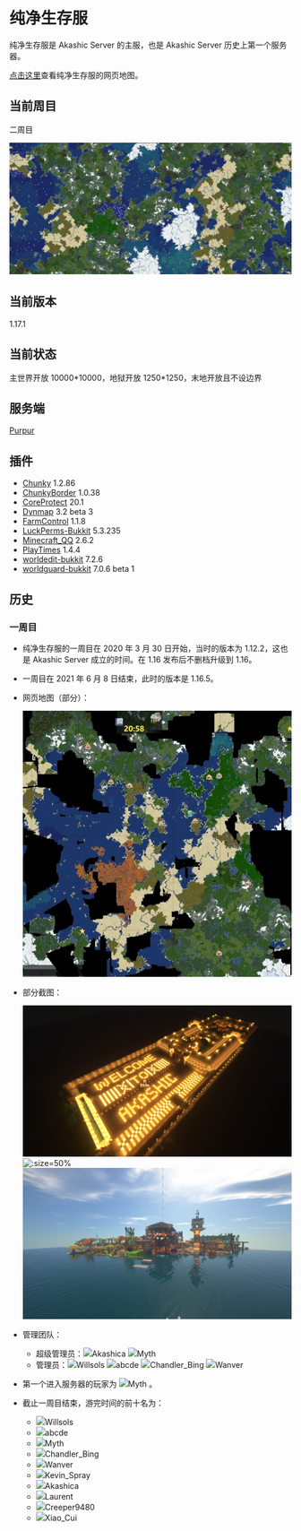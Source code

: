 # 纯净生存服

纯净生存服是 Akashic Server 的主服，也是 Akashic Server 历史上第一个服务器。

[点击这里](https://map.akashic.cc/spigot/)查看纯净生存服的网页地图。

## 当前周目

二周目

![](_media/map.png ':size=75%')

## 当前版本

1.17.1

## 当前状态

主世界开放 10000\*10000，地狱开放 1250\*1250，末地开放且不设边界

## 服务端

[Purpur](https://purpur.pl3x.net/)

## 插件

+ [Chunky](https://www.spigotmc.org/resources/chunky.81534/) 1.2.86
+ [ChunkyBorder](https://www.spigotmc.org/resources/chunkyborder.84278/) 1.0.38
+ [CoreProtect](https://www.spigotmc.org/resources/coreprotect.8631/) 20.1
+ [Dynmap](https://github.com/Akashic-Server/dynmap) 3.2 beta 3
+ [FarmControl](https://www.spigotmc.org/resources/farmcontrol-1-15-1-17.86923/) 1.1.8
+ [LuckPerms-Bukkit](https://github.com/Akashic-Server/LuckPerms) 5.3.235
+ [Minecraft_QQ](https://github.com/HeartAge/Minecraft_QQ) 2.6.2
+ [PlayTimes](https://www.spigotmc.org/resources/playtimes-check-players-playtime-server-uptime.58858/) 1.4.4
+ [worldedit-bukkit](https://dev.bukkit.org/projects/worldedit) 7.2.6
+ [worldguard-bukkit](https://dev.bukkit.org/projects/worldguard) 7.0.6 beta 1

## 历史

### 一周目

+ 纯净生存服的一周目在 2020 年 3 月 30 日开始，当时的版本为 1.12.2，这也是 Akashic Server 成立的时间。在 1.16 发布后不删档升级到 1.16。

+ 一周目在 2021 年 6 月 8 日结束，此时的版本是 1.16.5。

+ 网页地图（部分）：

  ![](_media/map_1.jpeg ':size=50%')

+ 部分截图：

  ![](_media/2021-06-08_17.34.51.png ':size=50%')
  ![](_media/2021-06-08_17.40.38.png ':size=50%')
  ![](_media/2021-06-08_17.42.35.png ':size=50%')

+ 管理团队：

  + 超级管理员：![](https://skin.akashic.cc/avatar/player/Akashica?size=20)Akashica ![](https://skin.akashic.cc/avatar/player/Myth?size=20)Myth 
  + 管理员：![](https://skin.akashic.cc/avatar/player/Willsols?size=20)Willsols ![](https://skin.akashic.cc/avatar/player/abcde?size=20)abcde ![](https://skin.akashic.cc/avatar/player/Chandler_Bing?size=20)Chandler_Bing ![](https://skin.akashic.cc/avatar/player/Wanver?size=20)Wanver

+ 第一个进入服务器的玩家为 ![](https://skin.akashic.cc/avatar/player/Myth?size=20)Myth 。

+ 截止一周目结束，游完时间的前十名为：

  + ![](https://skin.akashic.cc/avatar/player/Willsols?size=20)Willsols 
  + ![](https://skin.akashic.cc/avatar/player/abcde?size=20)abcde 
  + ![](https://skin.akashic.cc/avatar/player/Myth?size=20)Myth 
  + ![](https://skin.akashic.cc/avatar/player/Chandler_Bing?size=20)Chandler_Bing 
  + ![](https://skin.akashic.cc/avatar/player/Wanver?size=20)Wanver 
  + ![](https://skin.akashic.cc/avatar/player/Kevin_Spray?size=20)Kevin_Spray 
  + ![](https://skin.akashic.cc/avatar/player/Akashica?size=20)Akashica 
  + ![](https://skin.akashic.cc/avatar/player/cerulean?size=20)Laurent 
  + ![](https://skin.akashic.cc/avatar/player/Creeper9480?size=20)Creeper9480 
  + ![](https://skin.akashic.cc/avatar/0?size=20)Xiao_Cui